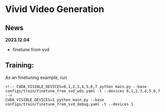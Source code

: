 # Vivid Video Generation

## News
**2023.12.04**
- finetune from svd


## Training:

As an finetuning example, run

```
<!-- CUDA_VISIBLE_DEVICES=0,1,2,3,4,5,6,7 python main.py --base configs/train/finetune_from_svd_wds.yaml -t --devices 0,1,2,3,4,5,6,7 -->
CUDA_VISIBLE_DEVICES=1 python main.py --base configs/train/finetune_from_svd_debug.yaml -t --devices 1
```